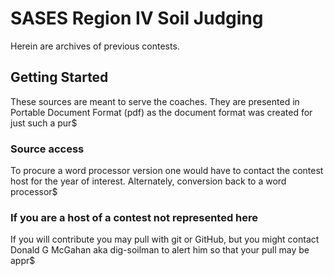 # SASES Region IV Soil Judging

Herein are archives of previous contests.

## Getting Started

These sources are meant to serve the coaches. They are presented in Portable Document Format (pdf) as the document format was created for just such a pur$

### Source access

To procure a word processor version one would have to contact the contest host for the year of interest. Alternately, conversion back to a word processor$

### If you are a host of a contest not represented here

If you will contribute you may pull with git or GitHub, but you might contact Donald G McGahan aka dig-soilman to alert him so that your pull may be appr$

